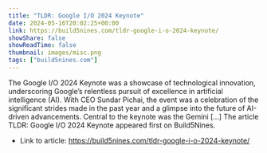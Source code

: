 ```yaml
---
title: "TLDR: Google I/O 2024 Keynote"
date: 2024-05-16T20:02:25+00:00
link: https://build5nines.com/tldr-google-i-o-2024-keynote/
showShare: false
showReadTime: false
thumbnail: images/misc.png
tags: ["build5nines.com"]
---
```

The Google I/O 2024 Keynote was a showcase of technological innovation, underscoring Google’s relentless pursuit of excellence in artificial intelligence (AI). With CEO Sundar Pichai, the event was a celebration of the significant strides made in the past year and a glimpse into the future of AI-driven advancements. Central to the keynote was the Gemini […]
The article TLDR: Google I/O 2024 Keynote appeared first on Build5Nines.

- Link to article: https://build5nines.com/tldr-google-i-o-2024-keynote/